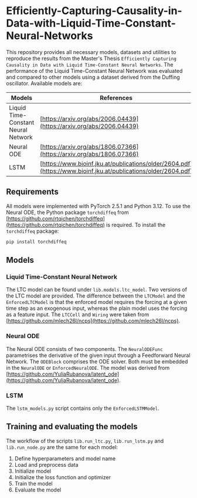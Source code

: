 # Efficiently-Capturing-Causality-in-Data-with-Liquid-Time-Constant-Neural-Networks

This repository provides all necessary models, datasets and utilities to reproduce the results from the Master's Thesis `Efficiently Capturing Causality in Data with Liquid Time-Constant Neural Networks`. The performance of the Liquid Time-Constant Neural Network was evaluated and compared to other models using a dataset derived from the Duffing oscillator. Available models are:

| Models                                   | References                                                                 |
|------------------------------------------|----------------------------------------------------------------------------|
| Liquid Time-Constant Neural Network      | [https://arxiv.org/abs/2006.04439](https://arxiv.org/abs/2006.04439)       |
| Neural ODE                               | [https://arxiv.org/abs/1806.07366](https://arxiv.org/abs/1806.07366)       |
| LSTM                                     | [https://www.bioinf.jku.at/publications/older/2604.pdf](https://www.bioinf.jku.at/publications/older/2604.pdf) |


## Requirements
All models were implemented with PyTorch 2.5.1 and Python 3.12. To use the Neural ODE, the Python package `torchdiffeq` from [https://github.com/rtqichen/torchdiffeq](https://github.com/rtqichen/torchdiffeq) is required. To install the `torchdiffeq` package:
```bash
pip install torchdiffeq
```

## Models

### Liquid Time-Constant Neural Network 
The LTC model can be found under `lib.models.ltc_model`. Two versions of the LTC model are provided. The difference between the `LTCModel` and the `EnforcedLTCModel` is that the enforced model requires the forcing at a given time step as an exogenous input, whereas the plain model uses the forcing as a feature input.
The `LTCCell` and `Wiring` were taken from [https://github.com/mlech26l/ncps](https://github.com/mlech26l/ncps).

### Neural ODE
The Neural ODE consists of two components. The `NeuralODEFunc` parametrises the derivative of the given input through a Feedforward Neural Network. The `ODEBlock` comprises the ODE solver. Both must be embedded in the `NeuralODE` or `EnforcedNeuralODE`.
The model was derived from [https://github.com/YuliaRubanova/latent_ode](https://github.com/YuliaRubanova/latent_ode).

### LSTM
The `lstm_models.py` script contains only the `EnforcedLSTMModel`.

## Training and evaluating the models
The workflow of the scripts `lib.run_ltc.py`, `lib.run_lstm.py` and `lib.run_node.py` are the same for each model:
1. Define hyperparameters and model name
2. Load and preprocess data
3. Initialize model
4. Initialize the loss function and optimizer
5. Train the model
6. Evaluate the model

